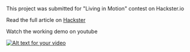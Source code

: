 This project was submitted for "Living in Motion" contest on Hackster.io

Read the full article on [Hackster](https://www.hackster.io/mithun-das/fall-detection-wearable-panic-button-indoor-tracking-b3af2b)

Watch the working demo on youtube


[![Alt text for your video](https://img.youtube.com/vi/mlWRKdd_yvU/0.jpg)](http://www.youtube.com/watch?v=mlWRKdd_yvU)
